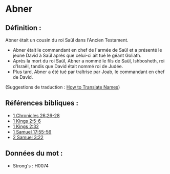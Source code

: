 # Abner

## Définition :

Abner était un cousin du roi Saül dans l'Ancien Testament.

* Abner était le commandant en chef de l'armée de Saül et a présenté le jeune David à Saül après que celui-ci ait tué le géant Goliath.
* Après la mort du roi Saül, Abner a nommé le fils de Saül, Ishbosheth, roi d'Israël, tandis que David était nommé roi de Judée.
* Plus tard, Abner a été tué par traîtrise par Joab, le commandant en chef de David.

(Suggestions de traduction : [How to Translate Names](rc://en/ta/man/translate/translate-names))

## Références bibliques :

* [1 Chronicles 26:26-28](rc://en/tn/help/1ch/26/26)
* [1 Kings 2:5-6](rc://en/tn/help/1ki/02/05)
* [1 Kings 2:32](rc://en/tn/help/1ki/02/32)
* [1 Samuel 17:55-56](rc://en/tn/help/1sa/17/55)
* [2 Samuel 3:22](rc://en/tn/help/2sa/03/22)

## Données du mot :

* Strong's : H0074
